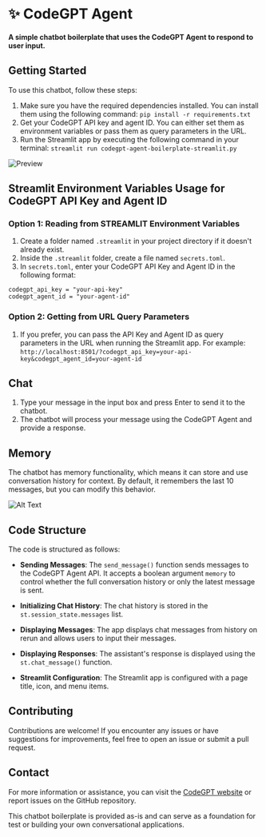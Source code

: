 # ✨ CodeGPT Agent
#### A simple chatbot boilerplate that uses the CodeGPT Agent to respond to user input.

## Getting Started

To use this chatbot, follow these steps:

1. Make sure you have the required dependencies installed. You can install them using the following command: `pip install -r requirements.txt`
2. Get your CodeGPT API key and agent ID. You can either set them as environment variables or pass them as query parameters in the URL.
3. Run the Streamlit app by executing the following command in your terminal: `streamlit run codegpt-agent-boilerplate-streamlit.py`

![Preview](https://github.com/gustavoespindola/codegpt-simple-chatbot-agent-boilerplate-streamlit/blob/75d04012c21bb037ae76b8f37ddde5001fad905e/intro.gif)

## Streamlit Environment Variables Usage for CodeGPT API Key and Agent ID

### Option 1: Reading from STREAMLIT Environment Variables
1. Create a folder named `.streamlit` in your project directory if it doesn't already exist.
2. Inside the `.streamlit` folder, create a file named `secrets.toml`.
3. In `secrets.toml`, enter your CodeGPT API Key and Agent ID in the following format:
```
codegpt_api_key = "your-api-key"
codegpt_agent_id = "your-agent-id"
```

### Option 2: Getting from URL Query Parameters
1. If you prefer, you can pass the API Key and Agent ID as query parameters in the URL when running the Streamlit app. For example: `http://localhost:8501/?codegpt_api_key=your-api-key&codegpt_agent_id=your-agent-id`



## Chat

1. Type your message in the input box and press Enter to send it to the chatbot.
2. The chatbot will process your message using the CodeGPT Agent and provide a response.

## Memory

The chatbot has memory functionality, which means it can store and use conversation history for context. By default, it remembers the last 10 messages, but you can modify this behavior.

![Alt Text](https://raw.githubusercontent.com/gustavoespindola/codegpt-simple-chatbot-agent-boilerplate-streamlit/e1a00f2e3a12ae8b88c2a7328a07de82069433d6/intro.gif)

## Code Structure

The code is structured as follows:

- **Sending Messages**: The `send_message()` function sends messages to the CodeGPT Agent API. It accepts a boolean argument `memory` to control whether the full conversation history or only the latest message is sent.

- **Initializing Chat History**: The chat history is stored in the `st.session_state.messages` list.

- **Displaying Messages**: The app displays chat messages from history on rerun and allows users to input their messages.

- **Displaying Responses**: The assistant's response is displayed using the `st.chat_message()` function.

- **Streamlit Configuration**: The Streamlit app is configured with a page title, icon, and menu items.

## Contributing

Contributions are welcome! If you encounter any issues or have suggestions for improvements, feel free to open an issue or submit a pull request.

## Contact

For more information or assistance, you can visit the [CodeGPT website](https://codegpt.co) or report issues on the GitHub repository.

This chatbot boilerplate is provided as-is and can serve as a foundation for test or building your own conversational applications.
